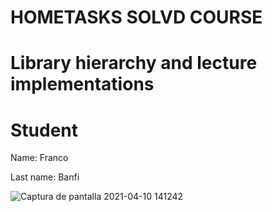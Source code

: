 # HOMETASKS SOLVD COURSE

# Library hierarchy and lecture implementations

# Student
Name: Franco

Last name: Banfi

![Captura de pantalla 2021-04-10 141242](https://user-images.githubusercontent.com/62450599/114977431-08ff5e00-9e5e-11eb-85ec-60e032ad519a.jpg)
